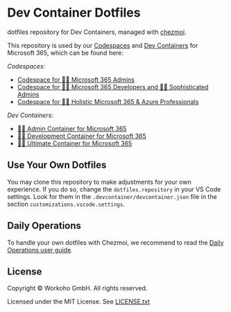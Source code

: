 # Dev Container Dotfiles

dotfiles repository for Dev Containers, managed with [chezmoi](https://chezmoi.io/).

This repository is used by our [Codespaces](https://github.com/features/codespaces) and [Dev Containers](https://code.visualstudio.com/docs/devcontainers/containers)
for Microsoft 365, which can be found here:

*Codespaces:*
- [Codespace for 🧑‍💼 Microsoft 365 Admins](https://github.com/workoho/codespace-m365-admin)
- [Codespace for 🧑‍💻 Microsoft 365 Developers and 🧑‍💼 Sophisticated Admins](https://github.com/workoho/codespace-m365-dev)
- [Codespace for 🧑‍🔧 Holistic Microsoft 365 & Azure Professionals](https://github.com/workoho/codespace-m365-ultimate)

*Dev Containers:*
- [🧑‍💼 Admin Container for Microsoft 365](https://github.com/workoho/devcontainer-templates/tree/main/src/m365-admin)
- [🧑‍💻 Development Container for Microsoft 365](https://github.com/workoho/devcontainer-templates/tree/main/src/m365-dev)
- [🧑‍🔧 Ultimate Container for Microsoft 365](https://github.com/workoho/devcontainer-templates/tree/main/src/m365-ultimate)

## Use Your Own Dotfiles

You may clone this repository to make adjustments for your own experience.
If you do so, change the `dotfiles.repository` in your VS Code settings. Look for them in the
`.devcontainer/devcontainer.json` file in the section `customizations.vscode.settings`.

## Daily Operations

To handle your own dotfiles with Chezmoi, we recommend to read the [Daily Operations user guide](https://www.chezmoi.io/user-guide/daily-operations/).

## License

Copyright © Workoho GmbH. All rights reserved.

Licensed under the MIT License. See [LICENSE.txt](https://github.com/workoho/devcontainer-image-m365-ultimate/blob/main/LICENSE.txt)
